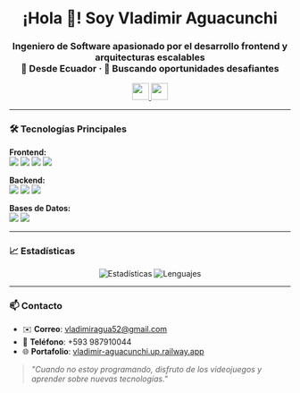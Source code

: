 <div align="center">
    <h1>¡Hola 👋! Soy Vladimir Aguacunchi</h1>
    <h3>
        Ingeniero de Software apasionado por el desarrollo frontend y arquitecturas escalables<br>
        📍 Desde Ecuador · 💼 Buscando oportunidades desafiantes
    </h3>
    <a href="https://www.linkedin.com/in/vladimir-aguacunchi" target="_blank">
        <img src="https://img.shields.io/badge/LinkedIn-0077B5?style=for-the-badge&logo=linkedin&logoColor=white" height="30"/>
    </a>
    <a href="https://vladimir-aguacunchi.up.railway.app/" target="_blank">
        <img src="https://img.shields.io/badge/Portafolio-FF5722?style=for-the-badge&logo=google-chrome&logoColor=white" height="30"/>
    </a>
</div>

---

### 🛠 Tecnologías Principales
**Frontend:**  
<img src="https://img.shields.io/badge/TypeScript-3178C6?style=for-the-badge&logo=typescript&logoColor=white"> <img src="https://img.shields.io/badge/Angular-DD0031?style=for-the-badge&logo=angular&logoColor=white"> <img src="https://img.shields.io/badge/React-61DAFB?style=for-the-badge&logo=react&logoColor=black"> <img src="https://img.shields.io/badge/Next.js-000000?style=for-the-badge&logo=nextdotjs&logoColor=white">

**Backend:**  
<img src="https://img.shields.io/badge/Node.js-339933?style=for-the-badge&logo=nodedotjs&logoColor=white"> 
<img src="https://img.shields.io/badge/.NET-512BD4?style=for-the-badge&logo=dotnet&logoColor=white"> 
<img src="https://img.shields.io/badge/Spring-6DB33F?style=for-the-badge&logo=spring&logoColor=white">

**Bases de Datos:**  
<img src="https://img.shields.io/badge/MySQL-4479A1?style=for-the-badge&logo=mysql&logoColor=white"> <img src="https://img.shields.io/badge/Oracle-F80000?style=for-the-badge&logo=oracle&logoColor=white">

---

### 📈 Estadísticas
<div align="center">
    <img src="https://github-readme-stats.vercel.app/api?username=Vladox69&show_icons=true&theme=dracula&locale=es" alt="Estadísticas">
    <img src="https://github-readme-stats.vercel.app/api/top-langs/?username=Vladox69&layout=compact&theme=dracula&locale=es" alt="Lenguajes">
</div>

---

### 📫 Contacto
- ✉️ **Correo**: vladimiragua52@gmail.com  
- 📱 **Teléfono**: +593 987910044  
- 🌐 **Portafolio**: [vladimir-aguacunchi.up.railway.app](https://vladimir-aguacunchi.up.railway.app)  

> *"Cuando no estoy programando, disfruto de los videojuegos y aprender sobre nuevas tecnologías."*
